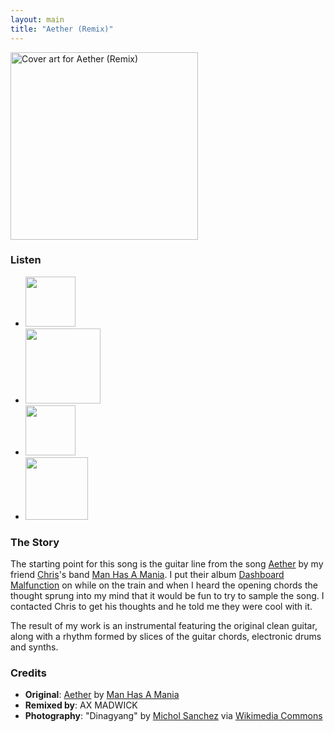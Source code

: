 ```yaml
---
layout: main
title: "Aether (Remix)"
---
```


<div class="track__art">
<img src="{{site.url}}/images/aether@600x600.jpg" alt="Cover art for Aether (Remix)" width="300">
</div>
<div class="track__links">
	<h3>Listen</h3>
	<ul>
		<li><a href="https://open.spotify.com/album/7EF6mgWsstED3M3MJGlhTJ?si=5s5MyhgITBGXTheGGG_QPQ"><img src="{{site.url}}/images/spotify_logo_green.png" width="80"></a></li>
		<li><a href="https://soundcloud.com/ax-madwick/aether"><img src="{{site.url}}/images/soundcloud_logo_2.png" width="120"></a></li>
		<li><a href="https://music.apple.com/us/album/aether-feat-man-has-a-mania-remix-single/1714118934"><img src="{{site.url}}/images/apple_music_logo.svg" width="80"></a></li>
		<li><a href="https://www.youtube.com/watch?v=fwcuI3eh-_A"><img src="{{site.url}}/images/youtube_logo.svg" width="100"></a></li>
	</ul>
	<h3>The Story</h3>
	<p>The starting point for this song is the guitar line from the song <a href="https://manhasamania.bandcamp.com/track/aether">Aether</a> by my friend <a href="https://www.instagram.com/ludabuddha_music/">Chris</a>'s band <a href="https://manhasamania.bandcamp.com/">Man Has A Mania</a>. I put their album <a href="https://manhasamania.bandcamp.com/album/dashboard-malfunction">Dashboard Malfunction</a> on while on the train and when I heard the opening chords the thought sprung into my mind that it would be fun to try to sample the song. I contacted Chris to get his thoughts and he told me they were cool with it.</p>
	<p>The result of my work is an instrumental featuring the original clean guitar, along with a rhythm formed by slices of the guitar chords, electronic drums and synths.</p>
</div>

<h3>Credits</h3>
<ul>
	<li><strong>Original</strong>: <a href="https://manhasamania.bandcamp.com/track/aether">Aether</a> by <a href="https://manhasamania.bandcamp.com/">Man Has A Mania</a></li>
	<li><strong>Remixed by</strong>: AX MADWICK</li>
	<li><strong>Photography</strong>: "Dinagyang" by <a href="https://www.instagram.com/micholsanchez/">Michol Sanchez</a> via <a href="https://commons.wikimedia.org/wiki/File:Dinagyang.jpg">Wikimedia Commons</a></li>
</ul>